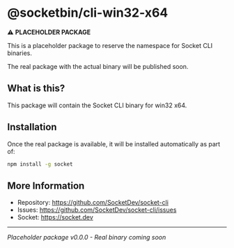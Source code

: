 # @socketbin/cli-win32-x64

⚠️ **PLACEHOLDER PACKAGE**

This is a placeholder package to reserve the namespace for Socket CLI binaries.

The real package with the actual binary will be published soon.

## What is this?

This package will contain the Socket CLI binary for win32 x64.

## Installation

Once the real package is available, it will be installed automatically as part of:

```bash
npm install -g socket
```

## More Information

- Repository: https://github.com/SocketDev/socket-cli
- Issues: https://github.com/SocketDev/socket-cli/issues
- Socket: https://socket.dev

---

*Placeholder package v0.0.0 - Real binary coming soon*
